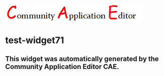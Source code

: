 ![CAE](https://github.com/cae-test/application-test-application71/blob/gh-pages/frontendComponent-test-widget71/img/logo.png)  

test-widget71
===================


This widget was automatically generated by the Community Application Editor CAE.  
---------------
